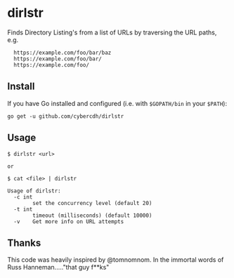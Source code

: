 # dirlstr

Finds Directory Listing's from a list of URLs by traversing the URL paths, e.g.

```
  https://example.com/foo/bar/baz
  https://example.com/foo/bar/
  https://example.com/foo/
```

## Install

If you have Go installed and configured (i.e. with `$GOPATH/bin` in your `$PATH`):

```
go get -u github.com/cybercdh/dirlstr
```

## Usage

```
$ dirlstr <url>

or 

$ cat <file> | dirlstr

Usage of dirlstr:
  -c int
    	set the concurrency level (default 20)
  -t int
    	timeout (milliseconds) (default 10000)
  -v	Get more info on URL attempts
```

## Thanks
This code was heavily inspired by @tomnomnom. 
In the immortal words of Russ Hanneman....."that guy f&ast;&ast;ks"
